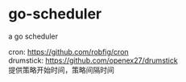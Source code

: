 # go-scheduler
a go scheduler

cron:      https://github.com/robfig/cron <br>
drumstick: https://github.com/openex27/drumstick <br>
提供策略开始时间，策略间隔时间
